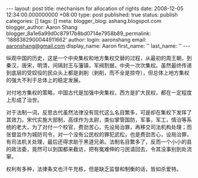 --- layout: post title: mechanism for allocation of rights date: 2008-12-05 12:34:00.000000000 +08:00 type: post published: true status: publish categories: \[\] tags: \[\] meta: blogger\_blog: ashang.blogspot.com blogger\_author: Aaron Shang blogger\_8a1e6a99d0c87917b8bd0714e7958b89\_permalink: '1888382900044911662' author: login: aaronshang email: aaronshang@gmail.com display\_name: Aaron first\_name: '' last\_name: '' ---

纵观中国的历史，这是一个中央集权和地方集权交替的过程，从最初的周王朝，到秦汉，唐宋，明清，间隔封王与藩镇，军阀割据，中央一次次集权。虽然最终传递到底层的受奴役的民众头上都是剥削（剥削，而不全是掠夺），但总体上地方集权的强大不利于总体上的稳定发展。

对付地方集权的策略，中国古代是加强中央集权，西方是扩大民权，都在一定程度上形成了治世。

对于法制一词，反思古代虽然法律没有现代这么名目繁多，可是却在集权下发挥了其效力。宋代实施大部制，高俅作为太尉，类似掌管国防，军事，军工，情治等系统的老大，为了对付一个校官，费劲苦心，先设局治罪，再移交司法机构处理；而张督监作为城防司令，对一个没有公民权的罪犯武松，也是费劲苦心，设局治罪，有司法机关处理，最后还得求助于黑道兄弟。法制名目繁多了，反而一个小小的县的政法委，竟然可以到国都来截访，把有冤难伸的刁民请回去，令其没事别到处流窜。

权利有多种，法律条文也汗牛充栋，但是缺乏监督和制衡的话，皆如杀爱特。

<img src="%7B%7B%20site.baseurl%20%7D%7D/assets/" width="1" height="1" />
